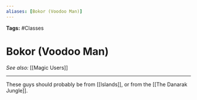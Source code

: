 ```yaml
---
aliases: [Bokor (Voodoo Man)]
---
```


**Tags:** #Classes 
# Bokor (Voodoo Man)
*See also:* [[Magic Users]] 
___
These guys should probably be from [[Islands]], or from the [[The Danarak Jungle]].